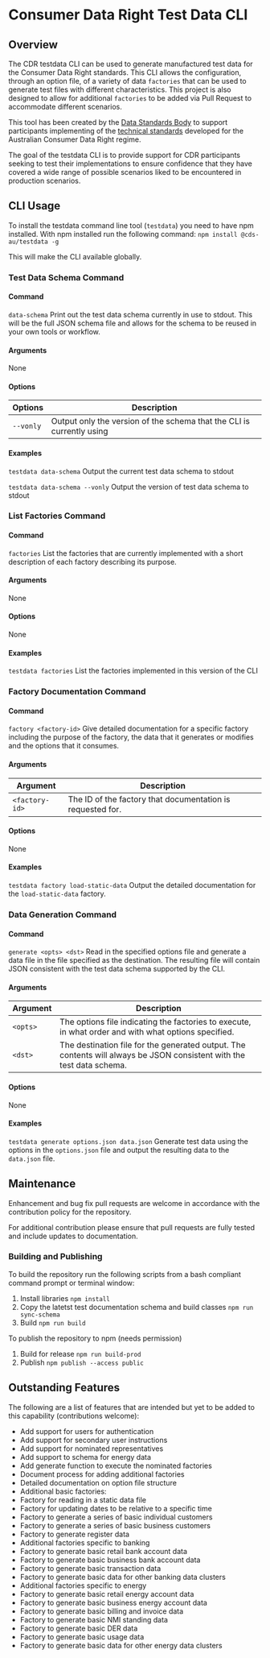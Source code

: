 # Consumer Data Right Test Data CLI

## Overview

The CDR testdata CLI can be used to generate manufactured test data for the Consumer Data Right standards.  This CLI allows the configuration, through an option file, of a variety of data `factories` that can be used to generate test files with different characteristics.  This project is also designed to allow for additional `factories` to be added via Pull Request to accommodate different scenarios.

This tool has been created by the [Data Standards Body](https://consumerdatastandards.gov.au/) to support participants implementing of the [technical standards](https://github.com/ConsumerDataStandardsAustralia/standards) developed for the Australian Consumer Data Right regime.

The goal of the testdata CLI is to provide support for CDR participants seeking to test their implementations to ensure confidence that they have covered a wide range of possible scenarios liked to be encountered in production scenarios.

## CLI Usage

To install the testdata command line tool (`testdata`) you need to have npm installed.  With npm installed run the following command:
`npm install @cds-au/testdata -g`

This will make the CLI available globally.

### Test Data Schema Command

#### Command

`data-schema`
Print out the test data schema currently in use to stdout.  This will be the full JSON schema file and allows for the schema to be reused in your own tools or workflow.

#### Arguments

None

#### Options

|Options|Description|
|-|-|
|`--vonly`| Output only the version of the schema that the CLI is currently using|

#### Examples

`testdata data-schema`
Output the current test data schema to stdout

`testdata data-schema --vonly`
Output the version of test data schema to stdout

### List Factories Command

#### Command

`factories`
List the factories that are currently implemented with a short description of each factory describing its purpose.

#### Arguments

None

#### Options

None

#### Examples

`testdata factories`
List the factories implemented in this version of the CLI


### Factory Documentation Command

#### Command

`factory <factory-id>`
Give detailed documentation for a specific factory including the purpose of the factory, the data that it generates or modifies and the options that it consumes.

#### Arguments

|Argument|Description|
|-|-|
|`<factory-id>`| The ID of the factory that documentation is requested for. |

#### Options

None

#### Examples

`testdata factory load-static-data`
Output the detailed documentation for the `load-static-data` factory.


### Data Generation Command

#### Command

`generate <opts> <dst>`
Read in the specified options file and generate a data file in the file specified as the destination.  The resulting file will contain JSON consistent with the test data schema supported by the CLI.

#### Arguments

|Argument|Description|
|-|-|
|`<opts>`| The options file indicating the factories to execute, in what order and with what options specified. |
|`<dst>`| The destination file for the generated output.  The contents will always be JSON consistent with the test data schema. |

#### Options

None

#### Examples

`testdata generate options.json data.json`
Generate test data using the options in the `options.json` file and output the resulting data to the `data.json` file.


## Maintenance

Enhancement and bug fix pull requests are welcome in accordance with the contribution policy for the repository.

For additional contribution please ensure that pull requests are fully tested and include updates to documentation.

### Building and Publishing

To build the repository run the following scripts from a bash compliant command prompt or terminal window:
1. Install libraries
`npm install`
2. Copy the latetst test documentation schema and build classes
`npm run sync-schema`
3. Build
`npm run build`

To publish the repository to npm (needs permission)
1. Build for release
`npm run build-prod`
2. Publish
`npm publish --access public`


## Outstanding Features

The following are a list of features that are intended but yet to be added to this capability (contributions welcome):

* Add support for users for authentication
* Add support for secondary user instructions
* Add support for nominated representatives
* Add support to schema for energy data
* Add generate function to execute the nominated factories
* Document process for adding additional factories
* Detailed documentation on option file structure
* Additional basic factories:
 * Factory for reading in a static data file
 * Factory for updating dates to be relative to a specific time
 * Factory to generate a series of basic individual customers
 * Factory to generate a series of basic business customers
 * Factory to generate register data
* Additional factories specific to banking
 * Factory to generate basic retail bank account data
 * Factory to generate basic business bank account data
 * Factory to generate basic transaction data
 * Factory to generate basic data for other banking data clusters
* Additional factories specific to energy
 * Factory to generate basic retail energy account data
 * Factory to generate basic business energy account data
 * Factory to generate basic billing and invoice data
 * Factory to generate basic NMI standing data
 * Factory to generate basic DER data
 * Factory to generate basic usage data
 * Factory to generate basic data for other energy data clusters
